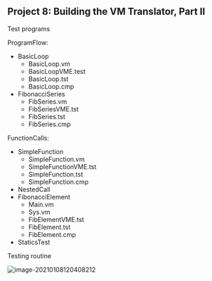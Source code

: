 ## Project 8: Building the VM Translator, Part II



Test programs

ProgramFlow:

- BasicLoop
  - BasicLoop.vm
  - BasicLoopVME.test
  - BasicLoop.tst
  - BasicLoop.cmp
- FibonacciSeries
  - FibSeries.vm
  - FibSeriesVME.tst
  - FibSeries.tst
  - FibSeries.cmp

FunctionCalls:

- SimpleFunction
  - SimpleFunction.vm
  - SimpleFunctionVME.tst
  - SimpleFunction.tst
  - SimpleFunction.cmp
- NestedCall
- FibonacciElement
  - Main.vm
  - Sys.vm
  - FibElementVME.tst
  - FibElement.tst
  - FibElement.cmp
- StaticsTest



Testing routine

![image-20210108120408212](https://loyioblog.oss-cn-beijing.aliyuncs.com/LoyioBlog/20210108CUO9om.png)